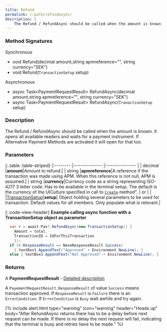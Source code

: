 ```yaml
---
title: Refund
permalink: /:path/refundasync/
description: |
    The Refund / RefundAsync should be called when the amount is known.
---
```

### Method Signatures

Synchronous

*   void Refund(decimal amount,string apmreference="", string currency="SEK")
*   void Refund(`TransactionSetup` setup)

Asynchronous

*   async Task\<PaymentRequestResult\> RefundAsync(decimal amount,string apmreference="", string currency="SEK")
*   async Task\<PaymentRequestResult\> RefundAsync(`TranactionSetup` setup)

### Description

The Refund / RefundAsync should be called when the amount is known. It opens all available readers and waits for a payment instrument. If Alternative Payment Methods are activated it will open for that too.

### Parameters

{:.table .table-striped}
|:-------- |:-------------- |:--------------- |
| decimal |**amount**|Amount to refund.|
| string |**apmreference**|A reference if the transaction was made using APM. When this reference is not null, APM is assumed.|
| string |**currency**|Currency code as a string representing ISO-4217 3 letter code. Has to be available in the terminal setup. The default is the currency of the UICulture specified in call to [`Create`][create] method".
| or | |
|[TransactionSetup][transactionsetup]|**setup**| Object holding several parameters to be used for transaction. Default values for all members. Only populate what is relevant.|

{:.code-view-header}
**Example calling async function with a TransactionSetup object as parameter**

```c#
  var r = await Pax?.RefundAsync(new TransactionSetup() { 
    Amount = total,
    TransactionID = IdForThisTransaction
    });
  if (r.ResponseResult == NexoResponseResult.Success) 
    { textBox1.AppendText("Approved" + Environment.NewLine); }
  else { textBox1.AppendText("Not Approved" + Environment.NewLine); }
```

### Returns

A **PaymentRequestResult** - [Detailed description][paymentrequestresult]

A `PayementRequestResult.ResponseResult` of value `Success` means transaction approved.
If `ResponseResult` is `Failure` there is an `ErrorCondition`. If `ErrorCondition` is `Busy` wait awhile and try again.

{% include alert.html type="warning" icon="warning" header="Heads up"
body="After RefundAsync returns there has to be a delay before next request can be made. If there is no delay the next request will fail, indicating that the terminal is busy and retries have to be made."
%}

[transactionsetup]: /pax-terminal/NET/transactionsetup
[paymentrequestresult]: /pax-terminal/NET/Methods/paymentasync
[create]: /pax-terminal/NET/Methods/create
